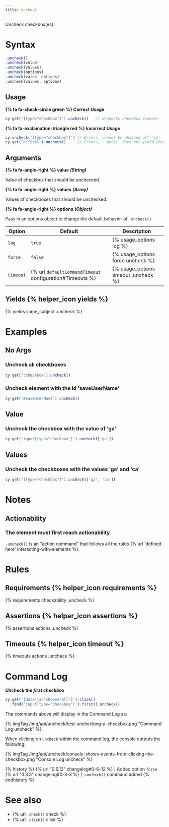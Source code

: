 ```yaml
---
title: uncheck
---
```


Uncheck checkbox(es).

# Syntax

```javascript
.uncheck()
.uncheck(value)
.uncheck(values)
.uncheck(options)
.uncheck(value, options)
.uncheck(values, options)
```

## Usage

**{% fa fa-check-circle green %} Correct Usage**

```javascript
cy.get('[type="checkbox"]').uncheck()   // Unchecks checkbox element
```

**{% fa fa-exclamation-triangle red %} Incorrect Usage**

```javascript
cy.uncheck('[type="checkbox"]') // Errors, cannot be chained off 'cy'
cy.get('p:first').uncheck()     // Errors, '.get()' does not yield checkbox
```

## Arguments

**{% fa fa-angle-right %} value**  ***(String)***

Value of checkbox that should be unchecked.

**{% fa fa-angle-right %} values**  ***(Array)***

Values of checkboxes that should be unchecked.

**{% fa fa-angle-right %} options**  ***(Object)***

Pass in an options object to change the default behavior of `.uncheck()`.

Option | Default | Description
--- | --- | ---
`log` | `true` | {% usage_options log %}
`force` | `false` | {% usage_options force uncheck %}
`timeout` | {% url `defaultCommandTimeout` configuration#Timeouts %} | {% usage_options timeout .uncheck %}

## Yields {% helper_icon yields %}

{% yields same_subject .uncheck %}

# Examples

## No Args

### Uncheck all checkboxes

```javascript
cy.get(':checkbox').uncheck()
```

### Uncheck element with the id 'saveUserName'

```javascript
cy.get('#saveUserName').uncheck()
```

## Value

### Uncheck the checkbox with the value of 'ga'

```javascript
cy.get('input[type="checkbox"]').uncheck(['ga'])
```

## Values

### Uncheck the checkboxes with the values 'ga' and 'ca'

```javascript
cy.get('[type="checkbox"]').uncheck(['ga', 'ca'])
```

# Notes

## Actionability

### The element must first reach actionability

`.uncheck()` is an "action command" that follows all the rules {% url 'defined here' interacting-with-elements %}.

# Rules

## Requirements {% helper_icon requirements %}

{% requirements checkability .uncheck %}

## Assertions {% helper_icon assertions %}

{% assertions actions .uncheck %}

## Timeouts {% helper_icon timeout %}

{% timeouts actions .uncheck %}

# Command Log

***Uncheck the first checkbox***

```javascript
cy.get('[data-js="choose-all"]').click()
  .find('input[type="checkbox"]').first().uncheck()
```

The commands above will display in the Command Log as:

{% imgTag /img/api/uncheck/test-unchecking-a-checkbox.png "Command Log uncheck" %}

When clicking on `uncheck` within the command log, the console outputs the following:

{% imgTag /img/api/uncheck/console-shows-events-from-clicking-the-checkbox.png "Console Log uncheck" %}

{% history %}
{% url "0.6.12" changelog#0-6-12 %} | Added option `force`
{% url "0.3.3" changelog#0-3-3 %} | `.uncheck()` command added
{% endhistory %}

# See also

- {% url `.check()` check %}
- {% url `.click()` click %}
